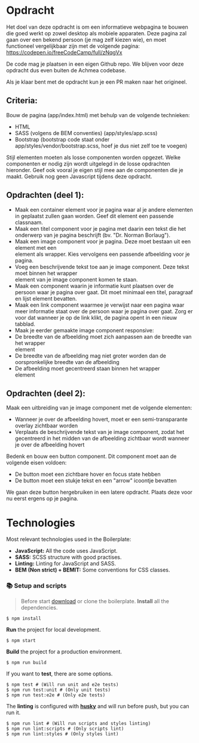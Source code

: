 # Opdracht
Het doel van deze opdracht is om een informatieve webpagina te bouwen die goed werkt op zowel desktop als mobiele apparaten. Deze pagina zal gaan over een bekend persoon (je mag zelf kiezen wie), en moet functioneel vergelijkbaar zijn met de volgende pagina: 
https://codepen.io/freeCodeCamp/full/zNqgVx 

De code mag je plaatsen in een eigen Github repo. We blijven voor deze opdracht dus even buiten de Achmea codebase.

Als je klaar bent met de opdracht kun je een PR maken naar het origineel.

## Criteria: 
Bouw de pagina (app/index.html) met behulp van de volgende technieken: 
- HTML 
- SASS (volgens de BEM conventies) (app/styles/app.scss) 
- Bootstrap (bootstrap code staat onder app/styles/vendor/bootstrap.scss, hoef je dus niet zelf toe te voegen)

Stijl elementen moeten als losse componenten worden opgezet. Welke componenten er nodig zijn wordt uitgelegd in de losse opdrachten hieronder. Geef ook vooral je eigen stijl mee aan de componenten die je maakt. 
Gebruik nog geen Javascript tijdens deze opdracht. 

## Opdrachten (deel 1): 
- Maak een container element voor je pagina waar al je andere elementen in geplaatst zullen gaan worden. Geef dit element een passende classnaam. 
- Maak een titel component voor je pagina met daarin een tekst die het onderwerp van je pagina beschrijft (bv. "Dr. Norman Borlaug"). 
- Maak een image component voor je pagina. Deze moet bestaan uit een <img> element met een <div> element als wrapper. Kies vervolgens een passende afbeelding voor je pagina. 
- Voeg een beschrijvende tekst toe aan je image component. Deze tekst moet binnen het wrapper <div> element van je image component komen te staan. 
- Maak een component waarin je informatie kunt plaatsen over de persoon waar je pagina over gaat. Dit moet minimaal een titel, paragraaf en lijst element bevatten. 
- Maak een link component waarmee je verwijst naar een pagina waar meer informatie staat over de persoon waar je pagina over gaat. Zorg er voor dat wanneer je op de link klikt, de pagina opent in een nieuw tabblad. 
- Maak je eerder gemaakte image component responsive: 
- De breedte van de afbeelding moet zich aanpassen aan de breedte van het wrapper <div> element 
- De breedte van de afbeelding mag niet groter worden dan de oorspronkelijke breedte van de afbeelding 
- De afbeelding moet gecentreerd staan binnen het wrapper <div> element 

## Opdrachten (deel 2): 
Maak een uitbreiding van je image component met de volgende elementen:
- Wanneer je over de afbeelding hovert, moet er een semi-transparante overlay zichtbaar worden
- Verplaats de beschrijvende tekst van je image component, zodat het gecentreerd in het midden van de afbeelding zichtbaar wordt wanneer je over de afbeelding hovert

Bedenk en bouw een button component. Dit component moet aan de volgende eisen voldoen:
- De button moet een zichtbare hover en focus state hebben
- De button moet een stukje tekst en een "arrow" icoontje bevatten

We gaan deze button hergebruiken in een latere opdracht. Plaats deze voor nu eerst ergens op je pagina.

# Technologies
Most relevant technologies used in the Boilerplate:

- **JavaScript:** All the code uses JavaScript.
- **SASS:** SCSS structure with good practises.
- **Linting:** Linting for JavaScript and SASS.
- **BEM (Non strict) + BEMIT:** Some conventions for CSS classes.

### 📚 Setup and scripts

> Before start [download](https://github.com/CKGrafico/Frontend-Boilerplates/archive/basic.zip) or clone the boilerplate.
> **Install** all the dependencies.

```shell
$ npm install
```

**Run** the project for local development.

```shell
$ npm start
```

**Build** the project for a production environment.

```shell
$ npm run build
```

If you want to **test**, there are some options.

```shell
$ npm test # (Will run unit and e2e tests)
$ npm run test:unit # (Only unit tests)
$ npm run test:e2e # (Only e2e tests)
```

The **linting** is configured with [**husky**](https://github.com/typicode/husky) and will run before push, but you can run it.

```shell
$ npm run lint # (Will run scripts and styles linting)
$ npm run lint:scripts # (Only scripts lint)
$ npm run lint:styles # (Only styles lint)
```
